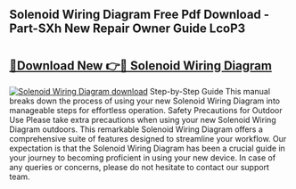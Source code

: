 ## Solenoid Wiring Diagram Free Pdf Download - Part-SXh New Repair Owner Guide LcoP3

# <h2><a href="http://dfnmif.blite.top/?on=Solenoid+Wiring+Diagram">🔗Download New 👉🔴 Solenoid Wiring Diagram</a></h2>

[![Solenoid Wiring Diagram download](https://i.imgur.com/lujVjoI.png)](http://dfnmif.blite.top/?on=Solenoid+Wiring+Diagram)
Step-by-Step Guide This manual breaks down the process of using your new Solenoid Wiring Diagram into manageable steps for effortless operation. Safety Precautions for Outdoor Use Please take extra precautions when using your new Solenoid Wiring Diagram outdoors. This remarkable Solenoid Wiring Diagram offers a comprehensive suite of features designed to streamline your workflow. Our expectation is that the Solenoid Wiring Diagram has been a crucial guide in your journey to becoming proficient in using your new device. In case of any queries or concerns, please do not hesitate to contact our support team.
